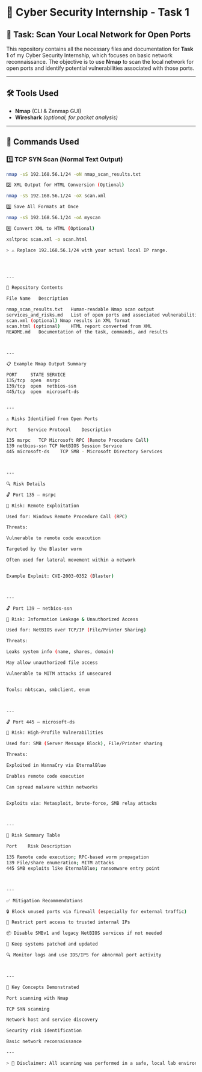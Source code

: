 
# 🔐 Cyber Security Internship - Task 1

## 📌 Task: Scan Your Local Network for Open Ports

This repository contains all the necessary files and documentation for **Task 1** of my Cyber Security Internship, which focuses on basic network reconnaissance. The objective is to use **Nmap** to scan the local network for open ports and identify potential vulnerabilities associated with those ports.

---

## 🛠️ Tools Used

- **Nmap** (CLI & Zenmap GUI)
- **Wireshark** *(optional, for packet analysis)*

---

## 🧪 Commands Used

### 1️⃣ TCP SYN Scan (Normal Text Output)
```bash
nmap -sS 192.168.56.1/24 -oN nmap_scan_results.txt

2️⃣ XML Output for HTML Conversion (Optional)

nmap -sS 192.168.56.1/24 -oX scan.xml

3️⃣ Save All Formats at Once

nmap -sS 192.168.56.1/24 -oA myscan

4️⃣ Convert XML to HTML (Optional)

xsltproc scan.xml -o scan.html

> ⚠️ Replace 192.168.56.1/24 with your actual local IP range.




---

📁 Repository Contents

File Name	Description

nmap_scan_results.txt	Human-readable Nmap scan output
services_and_risks.md	List of open ports and associated vulnerabilities
scan.xml (optional)	Nmap results in XML format
scan.html (optional)	HTML report converted from XML
README.md	Documentation of the task, commands, and results



---

📋 Example Nmap Output Summary

PORT     STATE SERVICE
135/tcp  open  msrpc
139/tcp  open  netbios-ssn
445/tcp  open  microsoft-ds


---

⚠️ Risks Identified from Open Ports

Port	Service	Protocol	Description

135	msrpc	TCP	Microsoft RPC (Remote Procedure Call)
139	netbios-ssn	TCP	NetBIOS Session Service
445	microsoft-ds	TCP	SMB - Microsoft Directory Services



---

🔍 Risk Details

🔓 Port 135 – msrpc

🧨 Risk: Remote Exploitation

Used for: Windows Remote Procedure Call (RPC)

Threats:

Vulnerable to remote code execution

Targeted by the Blaster worm

Often used for lateral movement within a network


Example Exploit: CVE-2003-0352 (Blaster)



---

🔓 Port 139 – netbios-ssn

🧨 Risk: Information Leakage & Unauthorized Access

Used for: NetBIOS over TCP/IP (File/Printer Sharing)

Threats:

Leaks system info (name, shares, domain)

May allow unauthorized file access

Vulnerable to MITM attacks if unsecured


Tools: nbtscan, smbclient, enum



---

🔓 Port 445 – microsoft-ds

🧨 Risk: High-Profile Vulnerabilities

Used for: SMB (Server Message Block), File/Printer sharing

Threats:

Exploited in WannaCry via EternalBlue

Enables remote code execution

Can spread malware within networks


Exploits via: Metasploit, brute-force, SMB relay attacks



---

🔐 Risk Summary Table

Port	Risk Description

135	Remote code execution; RPC-based worm propagation
139	File/share enumeration; MITM attacks
445	SMB exploits like EternalBlue; ransomware entry point



---

✅ Mitigation Recommendations

🔒 Block unused ports via firewall (especially for external traffic)

🧱 Restrict port access to trusted internal IPs

📦 Disable SMBv1 and legacy NetBIOS services if not needed

🔁 Keep systems patched and updated

🔍 Monitor logs and use IDS/IPS for abnormal port activity



---

🧠 Key Concepts Demonstrated

Port scanning with Nmap

TCP SYN scanning

Network host and service discovery

Security risk identification

Basic network reconnaissance

---

> 📝 Disclaimer: All scanning was performed in a safe, local lab environment for educational purposes only. No external networks were targeted
